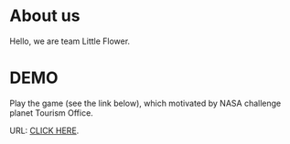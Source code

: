 # About us

Hello, we are team Little Flower.

# DEMO

Play the game (see the link below), which motivated by NASA challenge planet Tourism Office.

URL: [CLICK HERE](https://choutw.github.io/pto2023/login).

